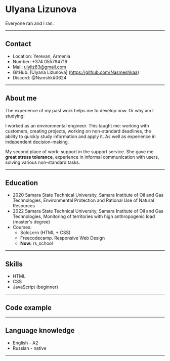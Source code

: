 # Ulyana Lizunova
Everyone ran and I ran. 
***
## Contact
* Location: Yerevan, Armenia
* Number: +374 055794716
* Mail: ulyliz83@gmail.com
* GitHub: [Ulyana Lizunova] (https://github.com/Nasmeshkaa)
* Discord: @Nsmshk#0624
***
## About me
The experience of my past work helps me to develop now. Or why am I studying: 

I worked as an environmental engineer. This taught me: working with customers, creating projects, working on non-standard deadlines, the ability to quickly study information and apply it. As well as experience in independent decision-making.

My second place of work: support in the support service. She gave me __great stress tolerance__, experience in informal communication with users, solving various non-standard tasks.
***
## Education 
+ 2020 Samara State Technical University, Samara
Institute of Oil and Gas Technologies, Environmental Protection and Rational Use of Natural Resources
+ 2022 Samara State Technical University, Samara
Institute of Oil and Gas Technologies, Monitoring of territories with high anthropogenic load (master's degree)
+ Courses:
    - SoloLern (HTML + CSS)
    - Freecodecamp. Responsive Web Design
    - __Now:__ rs_school
***
## Skills
+ HTML
+ CSS
+ JavaScript (beginner)
***
## Code example

***
## Language knowledge
+ English - A2
+ Russian - native
*********